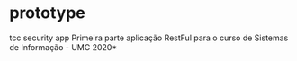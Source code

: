 # prototype
tcc security app 
Primeira parte aplicação RestFul para o curso de Sistemas de Informação - UMC 2020*

